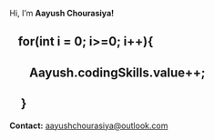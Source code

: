 Hi, I’m **Aayush Chourasiya!**
## &nbsp;&nbsp;&nbsp;for(int i = 0; i>=0; i++){
## &nbsp;&nbsp;&nbsp;&nbsp;&nbsp;&nbsp;     Aayush.codingSkills.value++;
## &nbsp;&nbsp;&nbsp;  }
**Contact:** aayushchourasiya@outlook.com
